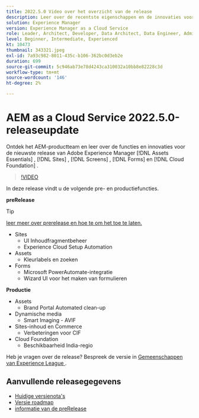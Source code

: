 ```yaml
---
title: 2022.5.0 Video over het overzicht van de release
description: Leer over de recentste eigenschappen en de innovaties voor 2022-5-0 versie voor Adobe Experience Manager  [!DNL Assets Essentials], [!DNL Sites], [!DNL Screens], [!DNL Forms]  en  [!DNL Cloud Foundation].
solution: Experience Manager
version: Experience Manager as a Cloud Service
role: Leader, Architect, Developer, Data Architect, Data Engineer, Admin, User
level: Beginner, Intermediate, Experienced
kt: 10473
thumbnail: 343321.jpeg
exl-id: 7a93c982-8011-435c-b106-362bc0d3eb2e
duration: 699
source-git-commit: 5c946ab73e78d4243ca310032a10bb8e82228c3d
workflow-type: tm+mt
source-wordcount: '146'
ht-degree: 2%

---
```


# AEM as a Cloud Service 2022.5.0-releaseupdate

Ontdek het AEM-productteam en leer over de functies en innovaties voor de nieuwste release van Adobe Experience Manager [!DNL Assets Essentials] , [!DNL Sites] , [!DNL Screens] , [!DNL Forms] en [!DNL Cloud Foundation] .

>[!VIDEO](https://video.tv.adobe.com/v/343321/?quality=12&learn=on)

In deze release vindt u de volgende pre- en productiefuncties.

**preRelease**

>[!TIP]
>
>[ leer meer over prerelease en hoe te om het toe te laten.](https://experienceleague.adobe.com/docs/experience-manager-cloud-service/content/release-notes/prerelease.html)

* Sites
   * UI Inhoudfragmentbeheer
   * Experience Cloud Setup Automation
* Assets
   * Kleurlabels en zoeken
* Forms
   * Microsoft PowerAutomate-integratie
   * Wizard UI voor het maken van formulieren

**Productie**

* Assets
   * Brand Portal Automated clean-up
* Dynamische media
   * Smart Imaging - AVIF
* Sites-inhoud en Commerce
   * Verbeteringen voor CIF
* Cloud Foundation
   * Beschikbaarheid India-regio

Heb je vragen over de release?  Bespreek de versie in [ Gemeenschappen van Experience League ](https://adobe.ly/3NDPR8Y).

## Aanvullende releasegegevens

* [ Huidige versienota&#39;s ](https://experienceleague.adobe.com/docs/experience-manager-cloud-service/content/release-notes/home.html)
* [ Versie roadmap ](https://experienceleague.adobe.com/docs/experience-manager-release-information/aem-release-updates/update-releases-roadmap.html)
* [ informatie van de preRelease ](https://experienceleague.adobe.com/docs/experience-manager-cloud-service/content/release-notes/prerelease.html)
